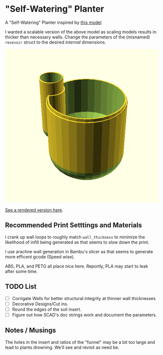 # "Self-Watering" Planter

A "Self-Watering" Planter inspired by [this model](https://www.printables.com/model/274589).

I wanted a scalable version of the above model as scaling models results in
thicker than necessary walls. Change the parameters of the (misnamed)
`resevoir` struct to the desired _internal_ dimensions.

![preview](./preview.png)

[See a rendered version here](./planter.stl).

<!-- /Applications/OpenSCAD.app/Contents/MacOS/OpenSCAD -o self-watering-planter/preview.png --enable fast-csg --enable fast-csg-safer --enable lazy-union self-watering-planter/planter.scad -->

## Recommended Print Setttings and Materials

I crank up wall loops to roughly match `wall_thickness` to minimize the
likelihood of infill being generated as that seems to slow down the print.

I use arachne wall generation in Bambu's slicer as that seems to generate
more efficent gcode (Speed wise).

ABS, PLA, and PETG all place nice here. Reportly, PLA may start to leak after
some time.

## TODO List
- [ ] Corrigate Walls for better structural integrity at thinner wall thicknesses
- [ ] Decorative Designs/Cut ins.
- [ ] Round the edges of the soil insert.
- [ ] Figure out how SCAD's doc strings work and document the parameters.

## Notes / Musings

The holes in the insert and ratios of the "funnel" may be a bit too large and
lead to plants drowning. We'll see and revisit as need be.
